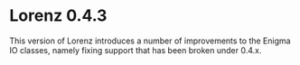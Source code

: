 Lorenz 0.4.3
============

This version of Lorenz introduces a number of improvements to the Enigma IO classes, namely
fixing support that has been broken under 0.4.x.
